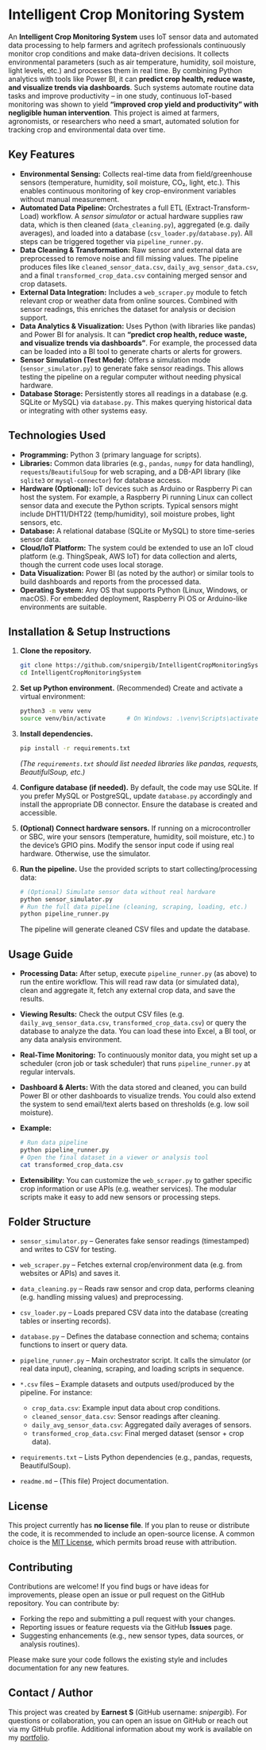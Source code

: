 # Intelligent Crop Monitoring System

An **Intelligent Crop Monitoring System** uses IoT sensor data and automated data processing to help farmers and agritech professionals continuously monitor crop conditions and make data-driven decisions. It collects environmental parameters (such as air temperature, humidity, soil moisture, light levels, etc.) and processes them in real time.  By combining Python analytics with tools like Power BI, it can **predict crop health, reduce waste, and visualize trends via dashboards**.  Such systems automate routine data tasks and improve productivity – in one study, continuous IoT-based monitoring was shown to yield **“improved crop yield and productivity” with negligible human intervention**.  This project is aimed at farmers, agronomists, or researchers who need a smart, automated solution for tracking crop and environmental data over time.

## Key Features

* **Environmental Sensing:** Collects real-time data from field/greenhouse sensors (temperature, humidity, soil moisture, CO₂, light, etc.).  This enables continuous monitoring of key crop-environment variables without manual measurement.
* **Automated Data Pipeline:** Orchestrates a full ETL (Extract-Transform-Load) workflow. A *sensor simulator* or actual hardware supplies raw data, which is then cleaned (`data_cleaning.py`), aggregated (e.g. daily averages), and loaded into a database (`csv_loader.py`/`database.py`).  All steps can be triggered together via `pipeline_runner.py`.
* **Data Cleaning & Transformation:** Raw sensor and external data are preprocessed to remove noise and fill missing values. The pipeline produces files like `cleaned_sensor_data.csv`, `daily_avg_sensor_data.csv`, and a final `transformed_crop_data.csv` containing merged sensor and crop datasets.
* **External Data Integration:** Includes a `web_scraper.py` module to fetch relevant crop or weather data from online sources.  Combined with sensor readings, this enriches the dataset for analysis or decision support.
* **Data Analytics & Visualization:** Uses Python (with libraries like pandas) and Power BI for analysis. It can **“predict crop health, reduce waste, and visualize trends via dashboards”**.  For example, the processed data can be loaded into a BI tool to generate charts or alerts for growers.
* **Sensor Simulation (Test Mode):** Offers a simulation mode (`sensor_simulator.py`) to generate fake sensor readings.  This allows testing the pipeline on a regular computer without needing physical hardware.
* **Database Storage:** Persistently stores all readings in a database (e.g. SQLite or MySQL) via `database.py`. This makes querying historical data or integrating with other systems easy.

## Technologies Used

* **Programming:** Python 3 (primary language for scripts).
* **Libraries:** Common data libraries (e.g., `pandas`, `numpy` for data handling), `requests`/`BeautifulSoup` for web scraping, and a DB-API library (like `sqlite3` or `mysql-connector`) for database access.
* **Hardware (Optional):** IoT devices such as Arduino or Raspberry Pi can host the system. For example, a Raspberry Pi running Linux can collect sensor data and execute the Python scripts.  Typical sensors might include DHT11/DHT22 (temp/humidity), soil moisture probes, light sensors, etc.
* **Database:** A relational database (SQLite or MySQL) to store time-series sensor data.
* **Cloud/IoT Platform:** The system could be extended to use an IoT cloud platform (e.g. ThingSpeak, AWS IoT) for data collection and alerts, though the current code uses local storage.
* **Data Visualization:** Power BI (as noted by the author) or similar tools to build dashboards and reports from the processed data.
* **Operating System:** Any OS that supports Python (Linux, Windows, or macOS). For embedded deployment, Raspberry Pi OS or Arduino-like environments are suitable.

## Installation & Setup Instructions

1. **Clone the repository.**

   ```bash
   git clone https://github.com/snipergib/IntelligentCropMonitoringSystem.git
   cd IntelligentCropMonitoringSystem
   ```
2. **Set up Python environment.** (Recommended) Create and activate a virtual environment:

   ```bash
   python3 -m venv venv
   source venv/bin/activate      # On Windows: .\venv\Scripts\activate
   ```
3. **Install dependencies.**

   ```bash
   pip install -r requirements.txt
   ```

   *(The `requirements.txt` should list needed libraries like pandas, requests, BeautifulSoup, etc.)*
4. **Configure database (if needed).** By default, the code may use SQLite. If you prefer MySQL or PostgreSQL, update `database.py` accordingly and install the appropriate DB connector. Ensure the database is created and accessible.
5. **(Optional) Connect hardware sensors.** If running on a microcontroller or SBC, wire your sensors (temperature, humidity, soil moisture, etc.) to the device’s GPIO pins. Modify the sensor input code if using real hardware. Otherwise, use the simulator.
6. **Run the pipeline.** Use the provided scripts to start collecting/processing data:

   ```bash
   # (Optional) Simulate sensor data without real hardware
   python sensor_simulator.py
   # Run the full data pipeline (cleaning, scraping, loading, etc.)
   python pipeline_runner.py
   ```

   The pipeline will generate cleaned CSV files and update the database.

## Usage Guide

* **Processing Data:** After setup, execute `pipeline_runner.py` (as above) to run the entire workflow. This will read raw data (or simulated data), clean and aggregate it, fetch any external crop data, and save the results.
* **Viewing Results:** Check the output CSV files (e.g. `daily_avg_sensor_data.csv`, `transformed_crop_data.csv`) or query the database to analyze the data. You can load these into Excel, a BI tool, or any data analysis environment.
* **Real-Time Monitoring:** To continuously monitor data, you might set up a scheduler (cron job or task scheduler) that runs `pipeline_runner.py` at regular intervals.
* **Dashboard & Alerts:** With the data stored and cleaned, you can build Power BI or other dashboards to visualize trends. You could also extend the system to send email/text alerts based on thresholds (e.g. low soil moisture).
* **Example:**

  ```bash
  # Run data pipeline
  python pipeline_runner.py
  # Open the final dataset in a viewer or analysis tool
  cat transformed_crop_data.csv
  ```
* **Extensibility:** You can customize the `web_scraper.py` to gather specific crop information or use APIs (e.g. weather services). The modular scripts make it easy to add new sensors or processing steps.

## Folder Structure

* `sensor_simulator.py` – Generates fake sensor readings (timestamped) and writes to CSV for testing.
* `web_scraper.py` – Fetches external crop/environment data (e.g. from websites or APIs) and saves it.
* `data_cleaning.py` – Reads raw sensor and crop data, performs cleaning (e.g. handling missing values) and preprocessing.
* `csv_loader.py` – Loads prepared CSV data into the database (creating tables or inserting records).
* `database.py` – Defines the database connection and schema; contains functions to insert or query data.
* `pipeline_runner.py` – Main orchestrator script. It calls the simulator (or real data input), cleaning, scraping, and loading scripts in sequence.
* `*.csv` files – Example datasets and outputs used/produced by the pipeline. For instance:

  * `crop_data.csv`: Example input data about crop conditions.
  * `cleaned_sensor_data.csv`: Sensor readings after cleaning.
  * `daily_avg_sensor_data.csv`: Aggregated daily averages of sensors.
  * `transformed_crop_data.csv`: Final merged dataset (sensor + crop data).
* `requirements.txt` – Lists Python dependencies (e.g., pandas, requests, BeautifulSoup).
* `readme.md` – (This file) Project documentation.

## License

This project currently has **no license file**. If you plan to reuse or distribute the code, it is recommended to include an open-source license. A common choice is the [MIT License](https://opensource.org/licenses/MIT), which permits broad reuse with attribution.

## Contributing

Contributions are welcome! If you find bugs or have ideas for improvements, please open an issue or pull request on the GitHub repository. You can contribute by:

* Forking the repo and submitting a pull request with your changes.
* Reporting issues or feature requests via the GitHub **Issues** page.
* Suggesting enhancements (e.g., new sensor types, data sources, or analysis routines).

Please make sure your code follows the existing style and includes documentation for any new features.

## Contact / Author

This project was created by **Earnest S** (GitHub username: *snipergib*). For questions or collaboration, you can open an issue on GitHub or reach out via my GitHub profile. Additional information about my work is available on my [portfolio](http://earni.onrender.com).
